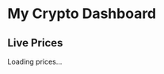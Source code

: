# My Crypto Dashboard

## Live Prices
<div id="price-table">Loading prices…</div>

<script>
  async function fetchPrices() {
    const res = await fetch(
      'https://api.coingecko.com/api/v3/simple/price?ids=bitcoin,ethereum&vs_currencies=usd'
    );
    const data = await res.json();
    let html = '<table><tr><th>Coin</th><th>USD</th></tr>';
    for (let [coin, vals] of Object.entries(data)) {
      html += `<tr><td>${coin}</td><td>$${vals.usd.toLocaleString()}</td></tr>`;
    }
    document.getElementById('price-table').innerHTML = html;
  }
  fetchPrices();
  setInterval(fetchPrices, 60_000);
</script>

